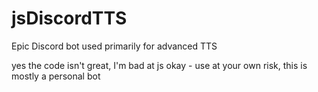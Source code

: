 # jsDiscordTTS

Epic Discord bot used primarily for advanced TTS


yes the code isn't great, I'm bad at js okay - use at your own risk, this is mostly a personal bot
